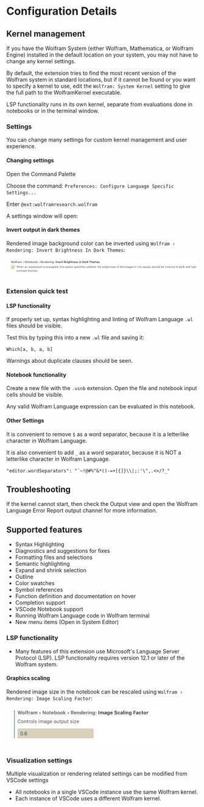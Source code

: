# Configuration Details

## Kernel management

If you have the Wolfram System (either Wolfram, Mathematica, or Wolfram Engine) installed in the default location on your system, you may not have to change any kernel settings. 

By default, the extension tries to find the most recent version of the Wolfram system in standard locations, but if it cannot be found or you want to specify a kernel to use, edit the `Wolfram: System Kernel` setting to give the full path to the WolframKernel executable.

LSP functionality runs in its own kernel, separate from evaluations done in notebooks or in the terminal window.

### Settings

You can change many settings for custom kernel management and user experience.

#### Changing settings
Open the Command Palette

Choose the command:
`Preferences: Configure Language Specific Settings...`

Enter `@ext:wolframresearch.wolfram `

A settings window will open:



#### Invert output in dark themes
Rendered image background color can be inverted using `Wolfram › Rendering: Invert Brightness In Dark Themes`:

![invert-theme](../Docs/visualization/invert-theme.png)


### Extension quick test

#### LSP functionality

If properly set up, syntax highlighting and linting of Wolfram Language `.wl` files should be visible.

Test this by typing this into a new `.wl` file and saving it:
```
Which[a, b, a, b]
```

Warnings about duplicate clauses should be seen.


#### Notebook functionality

Create a new file with the `.vsnb` extension. Open the file and notebook input cells should be visible.

Any valid Wolfram Language expression can be evaluated in this notebook.





#### Other Settings

It is convenient to remove `$` as a word separator, because it is a letterlike character in Wolfram Language.

It is also convenient to add `_` as a word separator, because it is NOT a letterlike character in Wolfram Language.
```
"editor.wordSeparators": "`~!@#%^&*()-=+[{]}\\|;:'\",.<>/?_"
```


## Troubleshooting

If the kernel cannot start, then check the Output view and open the Wolfram Language Error Report output channel for more information.





## Supported features

* Syntax Highlighting
* Diagnostics and suggestions for fixes
* Formatting files and selections
* Semantic highlighting
* Expand and shrink selection
* Outline
* Color swatches
* Symbol references
* Function definition and documentation on hover
* Completion support
* VSCode Notebook support
* Running Wolfram Language code in Wolfram terminal
* New menu items (Open in System Editor)




### LSP functionality

* Many features of this extension use Microsoft's Language Server Protocol (LSP). LSP functionality requires version 12.1 or later of the Wolfram system.




#### Graphics scaling

Rendered image size in the notebook can be rescaled using `Wolfram › Rendering: Image Scaling Factor`:

![graphics-scaling](Docs/visualization/graphics-scaling.png)


### Visualization settings
Multiple visualization or rendering related settings can be modified from VSCode settings




* All notebooks in a single VSCode instance use the same Wolfram kernel.
* Each instance of VSCode uses a different Wolfram kernel.